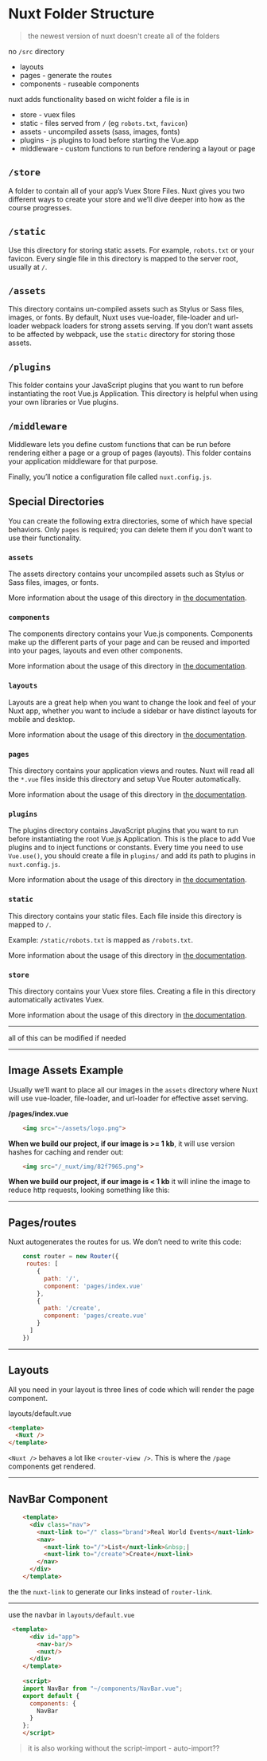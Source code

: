 # Nuxt Folder Structure

> the newest version of nuxt doesn't create all of the folders

no `/src` directory

- layouts
- pages - generate the routes
- components - ruseable components

nuxt adds functionality based on wicht folder a file is in

- store - vuex files
- static - files served from `/` (eg `robots.txt`, `favicon`)
- assets - uncompiled assets (sass, images, fonts)
- plugins - js plugins to load before starting the Vue.app
- middleware - custom functions to run before rendering a layout or page



## `/store`

A folder to contain all of your app’s Vuex Store Files. Nuxt gives you two different ways to create your store and we’ll dive deeper into how as the course progresses.

## `/static`

Use this directory for storing static assets. For example, `robots.txt` or your favicon. Every single file in this directory is mapped to the server root, usually at `/`.

## `/assets`

This directory contains un-compiled assets such as Stylus or Sass files, images, or fonts. By default, Nuxt uses vue-loader, file-loader and url-loader webpack loaders for strong assets serving. If you don’t want assets to be affected by webpack, use the `static` directory for storing those assets.

## `/plugins`

This folder contains your JavaScript plugins that you want to run before instantiating the root Vue.js Application. This directory is helpful when using your own libraries or Vue plugins.

## `/middleware`

Middleware lets you define custom functions that can be run before rendering either a page or a group of pages (layouts). This folder contains your application middleware for that purpose.

Finally, you’ll notice a configuration file called `nuxt.config.js`. 

## Special Directories

You can create the following extra directories, some of which have special behaviors. Only `pages` is required; you can delete them if you don't want to use their functionality.

### `assets`

The assets directory contains your uncompiled assets such as Stylus or Sass files, images, or fonts.

More information about the usage of this directory in [the documentation](https://nuxtjs.org/docs/2.x/directory-structure/assets).

### `components`

The components directory contains your Vue.js components. Components make up the different parts of your page and can be reused and imported into your pages, layouts and even other components.

More information about the usage of this directory in [the documentation](https://nuxtjs.org/docs/2.x/directory-structure/components).

### `layouts`

Layouts are a great help when you want to change the look and feel of your Nuxt app, whether you want to include a sidebar or have distinct layouts for mobile and desktop.

More information about the usage of this directory in [the documentation](https://nuxtjs.org/docs/2.x/directory-structure/layouts).


### `pages`

This directory contains your application views and routes. Nuxt will read all the `*.vue` files inside this directory and setup Vue Router automatically.

More information about the usage of this directory in [the documentation](https://nuxtjs.org/docs/2.x/get-started/routing).

### `plugins`

The plugins directory contains JavaScript plugins that you want to run before instantiating the root Vue.js Application. This is the place to add Vue plugins and to inject functions or constants. Every time you need to use `Vue.use()`, you should create a file in `plugins/` and add its path to plugins in `nuxt.config.js`.

More information about the usage of this directory in [the documentation](https://nuxtjs.org/docs/2.x/directory-structure/plugins).

### `static`

This directory contains your static files. Each file inside this directory is mapped to `/`.

Example: `/static/robots.txt` is mapped as `/robots.txt`.

More information about the usage of this directory in [the documentation](https://nuxtjs.org/docs/2.x/directory-structure/static).

### `store`

This directory contains your Vuex store files. Creating a file in this directory automatically activates Vuex.

More information about the usage of this directory in [the documentation](https://nuxtjs.org/docs/2.x/directory-structure/store).

------

all of this can be modified if needed

------



## Image Assets Example

Usually we’ll want to place all our images in the `assets` directory where Nuxt will use vue-loader, file-loader, and url-loader for effective asset serving.

**/pages/index.vue**

```html
    <img src="~/assets/logo.png">
```

**When we build our project, if our image is >= 1 kb**, it will use version hashes for caching and render out:

```html
    <img src="/_nuxt/img/82f7965.png">
```

**When we build our project, if our image is < 1 kb** it will inline the image to reduce http requests, looking something like this:

------

## Pages/routes

Nuxt autogenerates the routes for us. We don’t need to write this code:

```js
    const router = new Router({
     routes: [
        {
          path: '/',
          component: 'pages/index.vue'
        },
        {
          path: '/create',
          component: 'pages/create.vue'
        }
      ]
    })
```

------

## Layouts

All you need in your layout is three lines of code which will render the page component.

layouts/default.vue

```html
<template>
  <Nuxt />
</template>
```

`<Nuxt />` behaves a lot like  `<router-view />`. This is where the `/page` components get rendered.

------

## NavBar Component

```html
    <template>
      <div class="nav">
        <nuxt-link to="/" class="brand">Real World Events</nuxt-link>
        <nav>
          <nuxt-link to="/">List</nuxt-link>&nbsp;|
          <nuxt-link to="/create">Create</nuxt-link>
        </nav>
      </div>
    </template>
```

the the `nuxt-link` to generate our links instead of `router-link`.

------

use the navbar in `layouts/default.vue`

```html
 <template>
      <div id="app">
        <nav-bar/>
        <nuxt/>
      </div>
    </template>
    
    <script>
    import NavBar from "~/components/NavBar.vue";
    export default {
      components: {
        NavBar
      }
    };
    </script>
```

> it is also working without the script-import - auto-import??

